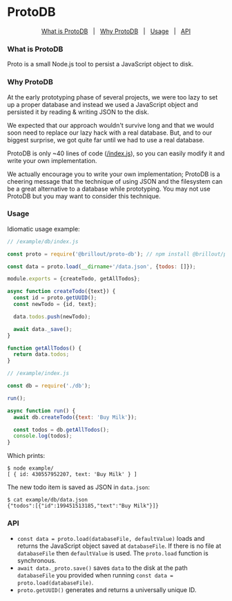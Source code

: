 <!---






    WARNING, READ THIS.
    This is a computed file. Do not edit.
    Instead, edit `/readme.template.md` and run `npm run docs` (or `yarn docs`).












    WARNING, READ THIS.
    This is a computed file. Do not edit.
    Instead, edit `/readme.template.md` and run `npm run docs` (or `yarn docs`).












    WARNING, READ THIS.
    This is a computed file. Do not edit.
    Instead, edit `/readme.template.md` and run `npm run docs` (or `yarn docs`).












    WARNING, READ THIS.
    This is a computed file. Do not edit.
    Instead, edit `/readme.template.md` and run `npm run docs` (or `yarn docs`).












    WARNING, READ THIS.
    This is a computed file. Do not edit.
    Instead, edit `/readme.template.md` and run `npm run docs` (or `yarn docs`).






-->
# ProtoDB

<p align='center'>
<a href="#what-is-protodb">What is ProtoDB</a>
&nbsp; | &nbsp;
<a href="#why-protodb">Why ProtoDB</a>
&nbsp; | &nbsp;
<a href="#usage">Usage</a>
&nbsp; | &nbsp;
<a href="#api">API</a>
</p>

### What is ProtoDB

Proto is a small Node.js tool to persist a JavaScript object to disk.

### Why ProtoDB

At the early prototyping phase of several projects,
we were too lazy to set up a proper database and
instead we used a JavaScript object and persisted it by reading & writing JSON to the disk.

We expected that our approach wouldn't survive long
and that we would soon need to replace our lazy hack with a real database.
But, and to our biggest surprise, we got quite far until we had to use a real database.

ProtoDB is only ~40 lines of code ([/index.js](/index.js)),
so you can easily modify it and write your own implementation.

We actually encourage you to write your own implementation;
ProtoDB is a cheering message that the technique of using JSON and the filesystem can be a great alternative to a database while prototyping.
You may not use ProtoDB but you may want to consider this technique.


### Usage

Idiomatic usage example:

~~~js
// /example/db/index.js

const proto = require('@brillout/proto-db'); // npm install @brillout/proto-db

const data = proto.load(__dirname+'/data.json', {todos: []});

module.exports = {createTodo, getAllTodos};

async function createTodo({text}) {
  const id = proto.getUUID();
  const newTodo = {id, text};

  data.todos.push(newTodo);

  await data._save();
}

function getAllTodos() {
  return data.todos;
}
~~~
~~~js
// /example/index.js

const db = require('./db');

run();

async function run() {
  await db.createTodo({text: 'Buy Milk'});

  const todos = db.getAllTodos();
  console.log(todos);
}
~~~

Which prints:
~~~shell
$ node example/
[ { id: 430557952207, text: 'Buy Milk' } ]
~~~

The new todo item is saved as JSON in `data.json`:
~~~shell
$ cat example/db/data.json
{"todos":[{"id":199451513185,"text":"Buy Milk"}]}
~~~

### API

- `const data = proto.load(databaseFile, defaultValue)` loads and returns the JavaScript object saved at `databaseFile`. If there is no file at `databaseFile` then `defaultValue` is used. The `proto.load` function is synchronous.
- `await data._proto.save()` saves `data` to the disk at the path `databaseFile` you provided when running `const data = proto.load(databaseFile)`.
- `proto.getUUID()` generates and returns a universally unique ID.

<!---






    WARNING, READ THIS.
    This is a computed file. Do not edit.
    Instead, edit `/readme.template.md` and run `npm run docs` (or `yarn docs`).












    WARNING, READ THIS.
    This is a computed file. Do not edit.
    Instead, edit `/readme.template.md` and run `npm run docs` (or `yarn docs`).












    WARNING, READ THIS.
    This is a computed file. Do not edit.
    Instead, edit `/readme.template.md` and run `npm run docs` (or `yarn docs`).












    WARNING, READ THIS.
    This is a computed file. Do not edit.
    Instead, edit `/readme.template.md` and run `npm run docs` (or `yarn docs`).












    WARNING, READ THIS.
    This is a computed file. Do not edit.
    Instead, edit `/readme.template.md` and run `npm run docs` (or `yarn docs`).






-->
